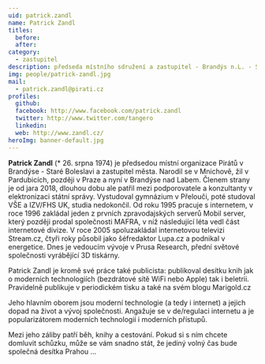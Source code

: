 ```yaml
---
uid: patrick.zandl
name: Patrick Zandl
titles:
  before:
  after:
category:
  - zastupitel
description: předseda místního sdružení a zastupitel - Brandýs n.L. - St. Boleslav
img: people/patrick-zandl.jpg
mail:
  - patrick.zandl@pirati.cz
profiles:
  github:
  facebook: http://www.facebook.com/patrick.zandl
  twitter: http://www.twitter.com/tangero
  linkedin:
  web: http://www.zandl.cz/
heroImg: banner-default.jpg
---
```


**Patrick Zandl** (* 26. srpna 1974) je předsedou místní organizace Pirátů v Brandýse - Staré Boleslavi a zastupitel města. Narodil se v Mnichově, žil v Pardubicích, později v Praze a nyní v Brandýse nad Labem. Členem strany je od jara 2018, dlouhou dobu ale patřil mezi podporovatele a konzultanty v elektronizaci státní správy. Vystudoval gymnázium v Přelouči, poté studoval VŠE a IZV/FHS UK, studia nedokončil. Od roku 1995 pracuje s internetem, v roce 1996 zakládal jeden z prvních zpravodajských serverů Mobil server, který později prodal společnosti MAFRA, v níž následující léta vedl část internetové divize. V roce 2005 spoluzakládal internetovou televizi Stream.cz, čtyři roky působil jako šéfredaktor Lupa.cz a podnikal v energetice. Dnes je vedoucím vývoje v Prusa Research, přední světové společnosti vyrábějící 3D tiskárny.

Patrick Zandl je kromě své práce také publicista: publikoval desítku knih jak o moderních technologiích (bezdrátové sítě WiFi nebo Apple) tak i beletrii. Pravidelně publikuje v periodickém tisku a také na svém blogu Marigold.cz

Jeho hlavním oborem jsou moderní technologie (a tedy i internet) a jejich dopad na život a vývoj společnosti. Angažuje se v de/regulaci internetu a je popularizátorem moderních technologií i moderních přístupů.

Mezi jeho záliby patří běh, knihy a cestování. Pokud si s ním chcete domluvit schůzku, může se vám snadno stát, že jediný volný čas bude společná desítka Prahou …

